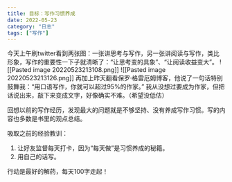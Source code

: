 ```yaml
---
title: 目标：写作习惯养成
date: 2022-05-23
category: "日志"
tags: ["写作"]
---
```


今天上午刷twitter看到两张图：一张讲思考与写作，另一张讲阅读与写作，类比形象，写作的重要性一下子就清晰了：“让思考变的具象”、“让阅读收益变大”。
![[Pasted image 20220523213108.png]]
![[Pasted image 20220523213126.png]]
再加上昨天翻看保罗·格雷厄姆博客，他说了一句话特别鼓舞我：“用口语写作，你就可以超过95%的作家。” 
我从没想过要成为作家，但把话说出来，敲下来变成文字，好像确实不难。（希望没低估）

回想以前的写作经历，发现最大的问题就是不够坚持、没有养成写作习惯。写的内容也多数是书里的观点总结。

吸取之前的经验教训：
1. 让好友监督每天打卡，因为“每天做”是习惯养成的秘籍。
2. 用自己的话写。

行动是最好的解药，每天100字走起！
